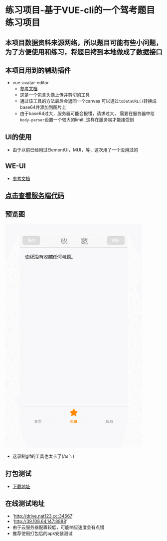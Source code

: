# 练习项目-基于VUE-cli的一个驾考题目练习项目
## 本项目数据资料来源网络，所以题目可能有些小问题，为了方便使用和练习，将题目拷到本地做成了数据接口

## 本项目用到的辅助插件
- vue-avatar-editor
  - [参考文档](https://github.com/two20/vue-avatar-editor)
  - 这是一个包含头像上传并剪切的工具
  - 通过该工具的方法最后会返回一个canvas
  可以通过`toDataURL()`转换成base64并添加到图片上
  - 由于base64过大，服务器可能会报错，请求过大，
  需要在服务器中给`body-parser`设置一个较大的limit,
  这样在服务端才能接受到

## UI的使用
- 由于以前已经用过ElementUI，MUI，等，这次用了一个没用过的
## WE-UI
- [参考文档](https://wevue.org/doc/v2/index)
## [点击查看服务端代码](https://github.com/songcn2010/drive_server)
## 预览图
![预览图](./medias/GIF.gif)
- 这录制gif的工具也太卡了(*/ω＼*)
## 打包测试
- [下载地址](https://pan.baidu.com/s/1H9v9dVKg2Wly8zkcsYa76A)
## 在线测试地址
- 'http://drive.nat123.cc:34567'
- 'http://39.108.64.147:8888'
- 由于云服务器配置较低，可能响应速度会有点慢
- 推荐使用打包后的apk安装测试
